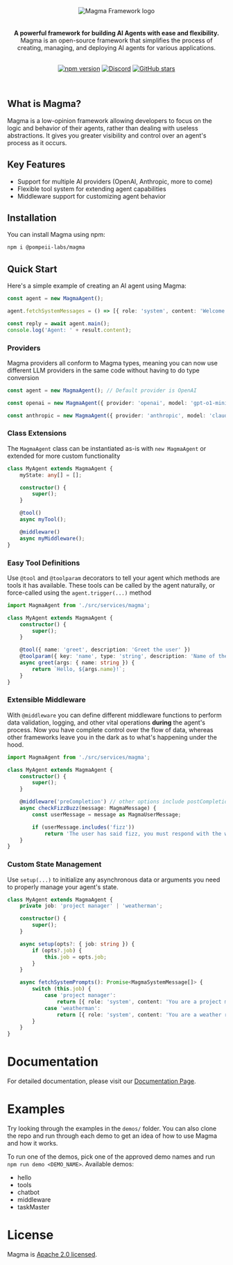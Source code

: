 <div align="center">
<img alt="Magma Framework logo" src="https://db.productdialog.com/storage/v1/object/public/images/magma-header.jpg">
</div>

<br/>
<br/>

<div align="center"><strong>A powerful framework for building AI Agents with ease and flexibility.</strong><br> Magma is an open-source framework that simplifies the process of creating, managing, and deploying AI agents for various applications.
<br />
<br />

</div>

<div align="center">

[![npm version](https://img.shields.io/npm/v/@pompeii-labs/magma.svg)](https://www.npmjs.com/package/@pompeii-labs/magma)
[![Discord](https://img.shields.io/discord/1285279452661551145?color=7289da&label=Discord&logo=discord&logoColor=ffffff)](https://discord.gg/NShaQZmhpr)
[![GitHub stars](https://img.shields.io/github/stars/pompeii-labs/Magma?style=social)](https://github.com/pompeii-labs/Magma)

</div>

<br/>

## What is Magma?

Magma is a low-opinion framework allowing developers to focus on the logic and behavior of their agents, rather than dealing with useless abstractions. It gives you greater visibility and control over an agent's process as it occurs.

## Key Features

- Support for multiple AI providers (OpenAI, Anthropic, more to come)
- Flexible tool system for extending agent capabilities
- Middleware support for customizing agent behavior

## Installation

You can install Magma using npm:
```bash
npm i @pompeii-labs/magma
```

## Quick Start

Here's a simple example of creating an AI agent using Magma:

```ts
const agent = new MagmaAgent();

agent.fetchSystemMessages = () => [{ role: 'system', content: 'Welcome the user to the Magma framework by Pompeii Labs' }];

const reply = await agent.main();
console.log('Agent: ' + result.content);
```

### Providers

Magma providers all conform to Magma types, meaning you can now use different LLM providers in the same code without having to do type conversion

```ts
const agent = new MagmaAgent(); // Default provider is OpenAI

const openai = new MagmaAgent({ provider: 'openai', model: 'gpt-o1-mini' });

const anthropic = new MagmaAgent({ provider: 'anthropic', model: 'claude-3-5-sonnet-20240620' });
```

### Class Extensions

The `MagmaAgent` class can be instantiated as-is with `new MagmaAgent` or extended for more custom functionality

```ts
class MyAgent extends MagmaAgent {
    myState: any[] = [];

    constructor() {
        super();
    }

    @tool()
    async myTool();

    @middleware()
    async myMiddleware();
}
```

### Easy Tool Definitions

Use `@tool` and `@toolparam` decorators to tell your agent which methods are tools it has available. These tools can be called by the agent naturally, or force-called using the `agent.trigger(...)` method

```ts
import MagmaAgent from './src/services/magma';

class MyAgent extends MagmaAgent {
    constructor() {
        super();
    }

    @tool({ name: 'greet', description: 'Greet the user' })
    @toolparam({ key: 'name', type: 'string', description: 'Name of the user', required: true })
    async greet(args: { name: string }) {
        return `Hello, ${args.name}!`;
    }
}
```

### Extensible Middleware

With `@middleware` you can define different middleware functions to perform data validation, logging, and other vital operations **during** the agent's process. Now you have complete control over the flow of data, whereas other frameworks leave you in the dark as to what's happening under the hood.

```ts
import MagmaAgent from './src/services/magma';

class MyAgent extends MagmaAgent {
    constructor() {
        super();
    }

    @middleware('preCompletion') // other options include postCompletion, preToolExecution, postToolExecution
    async checkFizzBuzz(message: MagmaMessage) {
        const userMessage = message as MagmaUserMessage;

        if (userMessage.includes('fizz'))
            return 'The user has said fizz, you must respond with the word buzz';
    }
}
```

### Custom State Management

Use `setup(...)` to initialize any asynchronous data or arguments you need to properly manage your agent's state.

```ts
class MyAgent extends MagmaAgent {
    private job: 'project manager' | 'weatherman';

    constructor() {
        super();
    }

    async setup(opts?: { job: string }) {
        if (opts?.job) {
            this.job = opts.job;
        }
    }

    async fetchSystemPrompts(): Promise<MagmaSystemMessage[]> {
        switch (this.job) {
            case 'project manager':
                return [{ role: 'system', content: 'You are a project manager. Keep the team on track' }];
            case 'weatherman':
                return [{ role: 'system', content: 'You are a weather reporter, keep the user up to date on the locations they care about' }];
        }
    }
}
```

# Documentation

For detailed documentation, please visit our [Documentation Page](https://magma.pompeiilabs.com/).

# Examples

Try looking through the examples in the `demos/` folder. You can also clone the repo and run through each demo to get an idea of how to use Magma and how it works.

To run one of the demos, pick one of the approved demo names and run `npm run demo <DEMO_NAME>`.
Available demos:
- hello
- tools
- chatbot
- middleware
- taskMaster

# License

Magma is [Apache 2.0 licensed](LICENSE).

